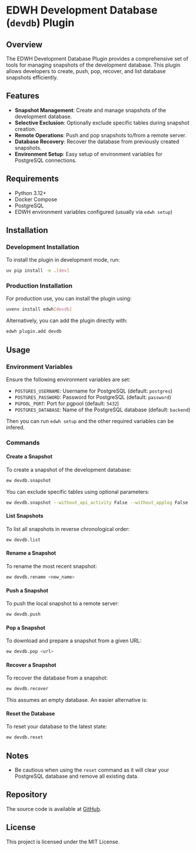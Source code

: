 # EDWH Development Database (`devdb`) Plugin

## Overview

The EDWH Development Database Plugin provides a comprehensive set of tools for managing snapshots of the development
database. This plugin allows developers to create, push, pop, recover, and list database snapshots efficiently.

## Features

- **Snapshot Management**: Create and manage snapshots of the development database.
- **Selective Exclusion**: Optionally exclude specific tables during snapshot creation.
- **Remote Operations**: Push and pop snapshots to/from a remote server.
- **Database Recovery**: Recover the database from previously created snapshots.
- **Environment Setup**: Easy setup of environment variables for PostgreSQL connections.

## Requirements

- Python 3.12+
- Docker Compose
- PostgreSQL
- EDWH environment variables configured (usually via `edwh setup`)

## Installation

### Development Installation

To install the plugin in development mode, run:

```bash
uv pip install -e .[dev]
```

### Production Installation

For production use, you can install the plugin using:

```bash
uvenv install edwh[devdb]
```

Alternatively, you can add the plugin directly with:

```bash
edwh plugin.add devdb
```

## Usage

### Environment Variables

Ensure the following environment variables are set:

- `POSTGRES_USERNAME`: Username for PostgreSQL (default: `postgres`)
- `POSTGRES_PASSWORD`: Password for PostgreSQL (default: `password`)
- `PGPOOL_PORT`: Port for pgpool (default: `5432`)
- `POSTGRES_DATABASE`: Name of the PostgreSQL database (default: `backend`)

Then you can run `edwh setup` and the other required variables can be infered.

### Commands

#### Create a Snapshot

To create a snapshot of the development database:

```bash
ew devdb.snapshot
```

You can exclude specific tables using optional parameters:

```bash
ew devdb.snapshot --without_api_activity False --without_applog False
```

#### List Snapshots

To list all snapshots in reverse chronological order:

```bash
ew devdb.list
```

#### Rename a Snapshot

To rename the most recent snapshot:

```bash
ew devdb.rename <new_name>
```

#### Push a Snapshot

To push the local snapshot to a remote server:

```bash
ew devdb.push
```

#### Pop a Snapshot

To download and prepare a snapshot from a given URL:

```bash
ew devdb.pop <url>
```

#### Recover a Snapshot

To recover the database from a snapshot:

```bash
ew devdb.recover
```

This assumes an empty database. An easier alternative is:

#### Reset the Database

To reset your database to the latest state:

```bash
ew devdb.reset
```

## Notes

- Be cautious when using the `reset` command as it will clear your PostgreSQL database and remove all existing data.

## Repository

The source code is available at [GitHub](https://github.com/educationwarehouse/edwh-devdb-plugin).

## License

This project is licensed under the MIT License.
